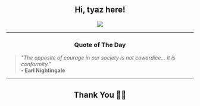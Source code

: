 <h2 align="center"> Hi, tyaz here!</h2>

<p align="center">
<a href="https://github.com/tyazx" alt="github streak"><img src="https://dvst-streak.herokuapp.com/?user=tyazx&theme=tokyonight&fire=DD472C"></a>
</p>

<hr>
<h3 align="center">Quote of The Day</h3>
<p align="center">
<blockquote>
<i>"The opposite of courage in our society is not cowardice... it is conformity."</i>
<br>
<b>- Earl Nightingale</b>
</blockquote>
</p>


<hr>
<h2 align="center">Thank You 🙏🏼</h2>
